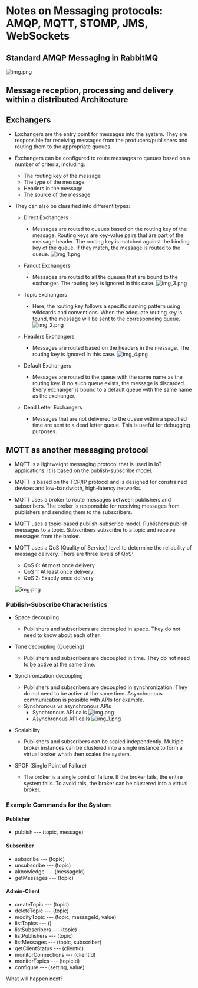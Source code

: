# Notes on Messaging protocols: AMQP, MQTT, STOMP, JMS, WebSockets

## Standard AMQP Messaging in RabbitMQ
![img.png](Images/img.png)
## Message reception, processing and delivery within a distributed Architecture

## Exchangers
- Exchangers are the entry point for messages into the system. They are responsible for receiving messages from the producers/publishers and routing them to the appropriate queues.
- Exchangers can be configured to route messages to queues based on a number of criteria, including:
  - The routing key of the message
  - The type of the message
  - Headers in the message
  - The source of the message
- They can also be classified into different types:
  
  - Direct Exchangers
    - Messages are routed to queues based on the routing key of the message. Routing keys are key-value pairs that are part of the message header. The routing key is matched against the binding key of the queue. If they match, the message is routed to the queue.
      ![img_1.png](Images/img_1.png)
  
  - Fanout Exchangers
      - Messages are routed to all the queues that are bound to the exchanger. The routing key is ignored in this case.
      ![img_3.png](Images/img_3.png)
  
  - Topic Exchangers
    - Here, the routing key follows a specific naming pattern using wildcards and conventions. When the adequate routing key is found, the message will be sent to the corresponding queue.
      ![img_2.png](Images/img_2.png)
  
  - Headers Exchangers
      - Messages are routed based on the headers in the message. The routing key is ignored in this case.
      ![img_4.png](Images/img_4.png)
  
  - Default Exchangers
    - Messages are routed to the queue with the same name as the routing key. If no such queue exists, the message is discarded. Every exchanger is bound to a default queue with the same name as the exchanger.
        
  - Dead Letter Exchangers
      - Messages that are not delivered to the queue within a specified time are sent to a dead letter queue. This is useful for debugging purposes.
  
## MQTT as another messaging protocol
- MQTT is a lightweight messaging protocol that is used in IoT applications. It is based on the publish-subscribe model.
- MQTT is based on the TCP/IP protocol and is designed for constrained devices and low-bandwidth, high-latency networks.
- MQTT uses a broker to route messages between publishers and subscribers. The broker is responsible for receiving messages from publishers and sending them to the subscribers.
- MQTT uses a topic-based publish-subscribe model. Publishers publish messages to a topic. Subscribers subscribe to a topic and receive messages from the broker.
- MQTT uses a QoS (Quality of Service) level to determine the reliability of message delivery. There are three levels of QoS:
  - QoS 0: At most once delivery
  - QoS 1: At least once delivery
  - QoS 2: Exactly once delivery
  
  ![img.png](Images/mqtt.png)
  
### Publish-Subscribe Characteristics
- Space decoupling
  - Publishers and subscribers are decoupled in space. They do not need to know about each other.

- Time decoupling (Queueing)
  - Publishers and subscribers are decoupled in time. They do not need to be active at the same time.

- Synchronization decoupling
  - Publishers and subscribers are decoupled in synchronization. They do not need to be active at the same time. Asynchronous communication is possible with APIs for example.
  - Synchronous vs asynchronous APIs
    - Synchronous API calls 
      ![img.png](Images/synchronousAPI.png)
    - Asynchronous API calls
      ![img_1.png](Images/AsynchronousAPI.png)

- Scalability
  - Publishers and subscribers can be scaled independently. Multiple broker instances can be clustered into a single instance to form a virtual broker which then scales the system.

- SPOF (Single Point of Failure)
  - The broker is a single point of failure. If the broker fails, the entire system fails. To avoid this, the broker can be clustered into a virtual broker.

### Example Commands for the System

#### Publisher
- publish --- (topic, message)

#### Subscriber
- subscribe --- (topic)
- unsubscribe --- (topic)
- aknowledge --- (messageId)
- getMessages --- (topic)

#### Admin-Client
- createTopic --- (topic)
- deleteTopic --- (topic)
- modifyTopic --- (topic, messageId, value)
- listTopics --- ()
- listSubscribers --- (topic)
- listPublishers --- (topic)
- listMessages --- (topic, subscriber)
- getClientStatus --- (clientId)
- monitorConnections --- (clientId)
- monitorTopics --- (topicId)
- configure --- (setting, value)

What will happen next?